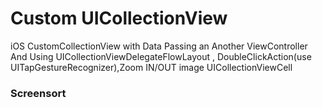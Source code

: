 # Custom UICollectionView
iOS CustomCollectionView with Data Passing an Another ViewController And Using UICollectionViewDelegateFlowLayout , DoubleClickAction(use UITapGestureRecognizer),Zoom IN/OUT image UICollectionViewCell

### Screensort

